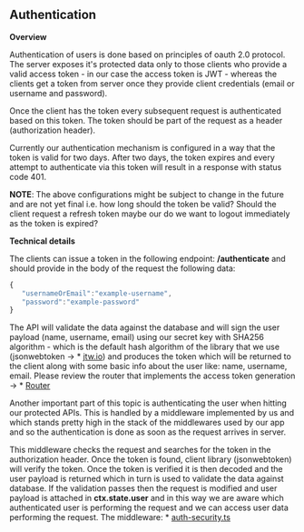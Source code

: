 ## Authentication
**Overview**

Authentication of users is done based on principles of oauth 2.0 protocol. The server 
exposes it's protected data only to those clients who provide a valid access token - in 
our case the access token is JWT - whereas the clients get a token from server once 
they provide client credentials (email or username and password). 

Once the client has the token every subsequent request is authenticated based on this token. 
The token should be part of the request as a header (authorization header).

Currently our authentication mechanism is configured in a way that the token is valid 
for two days. After two days, the token expires and every attempt to 
authenticate via this token will result in a response with status code 401. 

**NOTE**: The above configurations might be subject to change in the future and are not yet final i.e. how long 
should the token be valid? Should the client request a refresh token maybe our do we 
want to logout immediately as the token is expired? 

**Technical details**

The clients can issue a token in the following endpoint: **/authenticate** and should 
provide in the body of the request the following data: 
 ```javascript
{
    "usernameOrEmail":"example-username",
    "password":"example-password"
}
```
The API will validate the data against the database and will sign the user payload 
(name, username, email) using our secret key with SHA256 algorithm - which is the
default hash algorithm of the library that we use (jsonwebtoken -> * [jtw.io](https://jtw.io)) and produces the token which will be returned to the client
along with some basic info about the user like: name, username, email. 
Please review the router that implements the access token generation -> * [Router](../backend/src/server/authentication/router.ts)


Another important part of this topic is authenticating the user when hitting our protected APIs. 
This is handled by a middleware implemented by us and which stands pretty high in the stack of the middlewares used by our app 
and so the authentication is done as soon as the request arrives in server.

This middleware checks the request and searches for the token in the authorization header. Once the token is found, client library (jsonwebtoken) will verify the token. 
Once the token is verified it is then decoded and the user payload is returned which in turn is used to validate the data against database. 
If the validation passes then the request is modified and user payload is attached in **ctx.state.user** and in this way
we are aware which authenticated user is performing the request and we can access user data performing the request.
The middleware: * [auth-security.ts](../backend/src/server/authentication/auth-security.ts)
